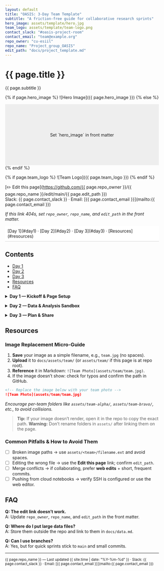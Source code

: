 ```yaml
---
layout: default
title: "OASIS: 3-Day Team Template"
subtitle: "A friction-free guide for collaborative research sprints"
hero_image: assets/template/hero.jpg
team_logo: assets/template/team-logo.png
contact_slack: "#oasis-project-room"
contact_email: "team@example.org"
repo_owner: "cu-esiil"
repo_name: "Project_group_OASIS"
edit_path: "docs/project_template.md"
---
```


# {{ page.title }}

{{ page.subtitle }}

{% if page.hero_image %}
![Hero Image]({{ page.hero_image }})
{% else %}
<div style="width:100%;height:200px;background:#eee;display:flex;align-items:center;justify-content:center;">Set `hero_image` in front matter</div>
{% endif %}

{% if page.team_logo %}
![Team Logo]({{ page.team_logo }})
{% endif %}

[✏️ Edit this page](https://github.com/{{ page.repo_owner }}/{{ page.repo_name }}/edit/main/{{ page.edit_path }})  
Slack: {{ page.contact_slack }} · Email: [{{ page.contact_email }}](mailto:{{ page.contact_email }})

*If this link 404s, set `repo_owner`, `repo_name`, and `edit_path` in the front matter.*

<nav style="position:sticky; top:0; background:#fff; padding:0.5rem; border-bottom:1px solid #ccc;">
[Day 1](#day1) · [Day 2](#day2) · [Day 3](#day3) · [Resources](#resources)
</nav>

## Contents
- [Day 1](#day1)
- [Day 2](#day2)
- [Day 3](#day3)
- [Resources](#resources)
- [FAQ](#faq)

<a id="day1"></a>
<details>
<summary><strong>Day 1 — Kickoff &amp; Page Setup</strong></summary>

### Objectives
- Form your team and assign roles
- Draft a project one-liner to align expectations
- Swap in your hero and team images
- Make and push your first commit

### Steps
1. **Project One-liner** – In one sentence, describe what you will explore.  
   *Example: *Collect and analyze rainfall data to model flash flood risks.*
2. **Edit this page** – Replace placeholders in the front matter above.
3. **Team Roles** – Fill in the table:

```markdown
| Role  | Name | Responsibilities |
|---|---|---|
| Lead | _(your name)_ | Coordinates tasks, keeps time |
| Data | _(your name)_ | Finds/preps data, documents sources |
| Methods | _(your name)_ | Runs analysis, records parameters |
| Comms | _(your name)_ | Summarizes outcomes, crafts visuals |
```

4. **Swap Images** – Follow the Image Replacement Micro-Guide in [Resources](#resources) to update `hero_image` and insert a team photo.
5. **Commit & Push**  
   - *Web editor:* click **✏️ Edit this page**, make changes, write a short commit message, and **Commit changes**.  
   - *Clone route:* `git clone <repo-url>` → edit locally → `git add -A` → `git commit -m "initial setup"` → `git push`.

### Copy-paste Snippet
```markdown
Project one-liner: _(write it here)_
```

### Day 1 Checklist
- [ ] One-liner added
- [ ] Team roles filled
- [ ] Hero & team images swapped
- [ ] Commit pushed to main

</details>

<a id="day2"></a>
<details>
<summary><strong>Day 2 — Data &amp; Analysis Sandbox</strong></summary>

### Objectives
- Pick a dataset and document its source
- Run a tiny analysis using Python or R
- Save at least one result figure
- Note what worked or failed

### Steps
1. **Explore Libraries** – Start with these resources:
   - [Data Library](https://example.com/data-library) – replace with real link.
   - [Analytics Library](https://example.com/analytics-library) – replace with real link.
2. **Select Data** – Choose one dataset and note its source.
   *Example: *NOAA daily precipitation for Boulder County.*
3. **Set Up Tools** – Optional `gocmd` quickstart for Linux:

```bash
# Linux quickstart
GOCMD_VER=$(curl -L -s https://raw.githubusercontent.com/cyverse/gocommands/main/VERSION.txt); \
curl -L -s https://github.com/cyverse/gocommands/releases/download/${GOCMD_VER}/gocmd-${GOCMD_VER}-linux-amd64.tar.gz | tar zxvf -
./gocmd init
./gocmd whoami
```

   > *(macOS uses a different tarball)*
4. **Minimal Analysis** – Run one of the snippets:

```python
# Python example
import pandas as pd
url = "https://example.com/data.csv"  # replace with real URL
df = pd.read_csv(url)
print(df.head())
```

```r
# R example
url <- "https://example.com/data.csv"  # replace with real URL
df <- read.csv(url)
head(df)
```

5. **Record Results** – Save a figure into `assets/results/`:

```markdown
<!-- Save figures into assets/results/ and reference below -->
![Result Figure](assets/results/example.png)
```

6. **Document Learnings** – Jot down commands or pitfalls in the Results section.

### Day 2 Checklist
- [ ] Dataset chosen and cited
- [ ] Analysis snippet executed
- [ ] Figure saved to assets/results/
- [ ] Notes captured in Results section

</details>

<a id="day3"></a>
<details>
<summary><strong>Day 3 — Plan &amp; Share</strong></summary>

### Objectives
- Draft a plan-on-a-page for next steps
- Create a short communication artifact
- Prepare a demo for sharing
- Decide who will own follow-ups

### Steps
1. **Plan on a Page** – Outline what’s next:
   - [ ] Goals
   - [ ] Data needed
   - [ ] Methods to try
   - [ ] Roles & timeline
2. **Comms Box** – Prepare a 100-word abstract and image:

```markdown
<!-- 100-word abstract example -->
Climate extremes threaten mountain ecosystems. In three days we built a rainfall model
and produced early visualizations to guide local decision-makers.

<!-- Replace the image below with your artifact -->
![Outreach Graphic](assets/results/placeholder.png)
```

3. **Demo Checklist**
   - [ ] Show the updated project page
   - [ ] Display one analysis result
   - [ ] Share the plan-on-a-page
   - [ ] Collect feedback and record next actions

### Day 3 Checklist
- [ ] Plan drafted
- [ ] Abstract & image added
- [ ] Demo items rehearsed
- [ ] Next steps assigned

</details>

## Resources
<a id="resources"></a>

### Image Replacement Micro-Guide
1. **Save** your image as a simple filename, e.g., `team.jpg` (no spaces).
2. **Upload** it to `docs/assets/team/` (or `assets/team/` if this page is at repo root).
3. **Reference** it in Markdown: `![Team Photo](assets/team/team.jpg)`.
4. If the image doesn’t show: check for typos and confirm the path in GitHub.

```markdown
<!-- Replace the image below with your team photo -->
![Team Photo](assets/team/team.jpg)
```

*Encourage per-team folders like `assets/team-alpha/`, `assets/team-bravo/`, etc., to avoid collisions.*

> **Tip:** If your image doesn’t render, open it in the repo to copy the exact path.
> **Warning:** Don’t rename folders in `assets/` after linking them on the page.

### Common Pitfalls & How to Avoid Them
- [ ] Broken image paths → use `assets/<team>/filename.ext` and avoid spaces.
- [ ] Editing the wrong file → use the **Edit this page** link; confirm `edit_path`.
- [ ] Merge conflicts → if collaborating, prefer **web edits** + short, frequent commits.
- [ ] Pushing from cloud notebooks → verify SSH is configured or use the web editor.

## FAQ
<a id="faq"></a>

**Q: The edit link doesn’t work.**  
A: Update `repo_owner`, `repo_name`, and `edit_path` in the front matter.

**Q: Where do I put large data files?**  
A: Store them outside the repo and link to them in `docs/data.md`.

**Q: Can I use branches?**  
A: Yes, but for quick sprints stick to `main` and small commits.

---

<small>
{{ page.repo_name }} — Last updated {{ site.time | date: "%Y-%m-%d" }} · Slack: {{ page.contact_slack }} · Email: [{{ page.contact_email }}](mailto:{{ page.contact_email }})
</small>

